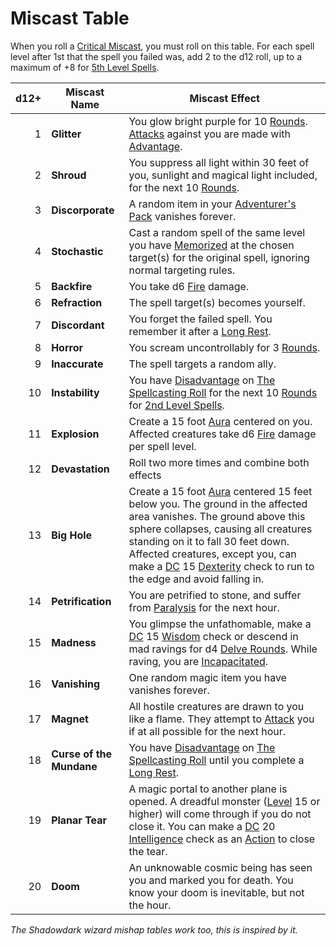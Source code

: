 # Miscast Table

When you roll a [Critical Miscast](../../../Game%20Procedures/Die%20Rolling%20Mechanics/Critical%20Miscast.md), you must roll on this table. For each spell level after 1st that the spell you failed was, add 2 to the d12 roll, up to a maximum of +8 for [5th Level Spells](../Spells%20by%20Level/Level%205/5th%20Level%20Spells.md).

| d12+ | Miscast Name             | Miscast Effect                                                                                                                                                                                                                                                                                                                                                                                                                                                       |
| ---: | ------------------------ | -------------------------------------------------------------------------------------------------------------------------------------------------------------------------------------------------------------------------------------------------------------------------------------------------------------------------------------------------------------------------------------------------------------------------------------------------------------------- |
|    1 | **Glitter**              | You glow bright purple for 10 [Rounds](../../../Game%20Procedures/Core%20Procedures/Round.md). [Attacks](../../../Game%20Procedures/Combat/Attack.md) against you are made with [Advantage](../../../Game%20Procedures/Die%20Rolling%20Mechanics/Advantage.md).                                                                                                                                                                                                      |
|    2 | **Shroud**               | You suppress all light within 30 feet of you, sunlight and magical light included, for the next 10 [Rounds](../../../Game%20Procedures/Core%20Procedures/Round.md).                                                                                                                                                                                                                                                                                                  |
|    3 | **Discorporate**         | A random item in your [Adventurer's Pack](../../../Items%20and%20Gear/Gear/100%20Coins/Adventurer's%20Pack.md) vanishes forever.                                                                                                                                                                                                                                                                                                                                     |
|    4 | **Stochastic**           | Cast a random spell of the same level you have [Memorized](../../Spellcasting/Spell%20Memorization.md) at the chosen target(s) for the original spell, ignoring normal targeting rules.                                                                                                                                                                                                                                                                              |
|    5 | **Backfire**             | You take d6 [Fire](../../../Game%20Procedures/Combat/Damage%20Types/Fire.md) damage.                                                                                                                                                                                                                                                                                                                                                                                 |
|    6 | **Refraction**           | The spell target(s) becomes yourself.                                                                                                                                                                                                                                                                                                                                                                                                                                |
|    7 | **Discordant**           | You forget the failed spell. You remember it after a [Long Rest](../../../Game%20Procedures/Core%20Procedures/Resting.md#Long%20Rest).                                                                                                                                                                                                                                                                                                                                     |
|    8 | **Horror**               | You scream uncontrollably for 3 [Rounds](../../../Game%20Procedures/Core%20Procedures/Round.md).                                                                                                                                                                                                                                                                                                                                                                     |
|    9 | **Inaccurate**           | The spell targets a random ally.                                                                                                                                                                                                                                                                                                                                                                                                                                     |
|   10 | **Instability**          | You have [Disadvantage](../../../Game%20Procedures/Die%20Rolling%20Mechanics/Disadvantage.md) on [The Spellcasting Roll](../../Spellcasting/Spellcasting.md#The%20Spellcasting%20Roll) for the next 10 [Rounds](../../../Game%20Procedures/Core%20Procedures/Round.md) for [2nd Level Spells](../Spells%20by%20Level/Level%202/2nd%20Level%20Spells.md).                                                                                                             |
|   11 | **Explosion**            | Create a 15 foot [Aura](../Areas%20of%20Effect/Aura.md) centered on you. Affected creatures take d6 [Fire](../../../Game%20Procedures/Combat/Damage%20Types/Fire.md) damage per spell level.                                                                                                                                                                                                                                                                         |
|   12 | **Devastation**          | Roll two more times and combine both effects                                                                                                                                                                                                                                                                                                                                                                                                                         |
|   13 | **Big Hole**             | Create a 15 foot [Aura](../Areas%20of%20Effect/Aura.md) centered 15 feet below you. The ground in the affected area vanishes. The ground above this sphere collapses, causing all creatures standing on it to fall 30 feet down. Affected creatures, except you, can make a [DC](../../../Game%20Procedures/Core%20Procedures/DC.md) 15 [Dexterity](../../../Player%20Characters/The%20Ability%20Scores/Dexterity.md) check to run to the edge and avoid falling in. |
|   14 | **Petrification**        | You are petrified to stone, and suffer from [Paralysis](../../../Game%20Procedures/Conditions/Paralyzed.md) for the next hour.                                                                                                                                                                                                                                                                                                                                       |
|   15 | **Madness**              | You glimpse the unfathomable, make a [DC](../../../Game%20Procedures/Core%20Procedures/DC.md) 15 [Wisdom](../../../Player%20Characters/The%20Ability%20Scores/Wisdom.md) check or descend in mad ravings for d4 [Delve Rounds](../../../Game%20Procedures/Core%20Procedures/Round.md#Delve%20Round). While raving, you are [Incapacitated](../../../Game%20Procedures/Conditions/Incapacitated.md).                                                                  |
|   16 | **Vanishing**            | One random magic item you have vanishes forever.                                                                                                                                                                                                                                                                                                                                                                                                                     |
|   17 | **Magnet**               | All hostile creatures are drawn to you like a flame. They attempt to [Attack](../../../Game%20Procedures/Combat/Attack.md) you if at all possible for the next hour.                                                                                                                                                                                                                                                                                                 |
|   18 | **Curse of the Mundane** | You have [Disadvantage](../../../Game%20Procedures/Die%20Rolling%20Mechanics/Disadvantage.md) on [The Spellcasting Roll](../../Spellcasting/Spellcasting.md#The%20Spellcasting%20Roll) until you complete a [Long Rest](../../../Game%20Procedures/Core%20Procedures/Resting.md#Long%20Rest).                                                                                                                                                                              |
|   19 | **Planar Tear**          | A magic portal to another plane is opened. A dreadful monster ([Level](../../../Player%20Characters/Derived%20Statistics/Level.md) 15 or higher) will come through if you do not close it. You can make a [DC](../../../Game%20Procedures/Core%20Procedures/DC.md) 20 [Intelligence](../../../Player%20Characters/The%20Ability%20Scores/Intelligence.md) check as an [Action](../../../Game%20Procedures/Core%20Procedures/Action.md) to close the tear.            |
|   20 | **Doom**                 | An unknowable cosmic being has seen you and marked you for death. You know your doom is inevitable, but not the hour.                                                                                                                                                                                                                                                                                                                                                |

*The Shadowdark wizard mishap tables work too, this is inspired by it.*
